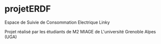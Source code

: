 # projetERDF

Espace de Suivie de Consommation Electrique Linky

Projet réalisé par les étudiants de M2 MIAGE de L'université Grenoble Alpes (UGA)
